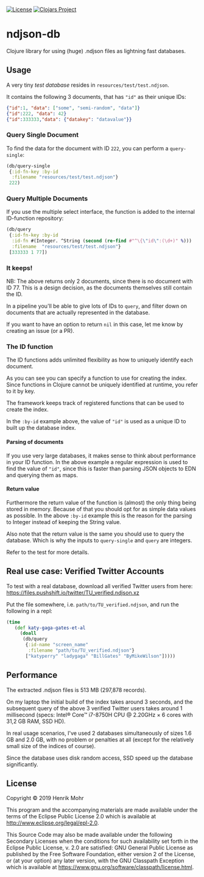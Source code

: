 [![License](https://img.shields.io/badge/License-EPL%202.0-blue.svg)](https://www.eclipse.org/legal/epl-v20.html) [![Clojars Project](https://img.shields.io/clojars/v/luposlip/ndjson-db.svg)](https://clojars.org/luposlip/ndjson-db)

# ndjson-db

Clojure library for using (huge) .ndjson files as lightning fast databases.

## Usage

A very tiny *test database* resides in `resources/test/test.ndjson`.

It contains the following 3 documents, that has `"id"` as their unique IDs:

```json
{"id":1, "data": ["some", "semi-random", "data"]}
{"id":222, "data": 42}
{"id":333333,"data": {"datakey": "datavalue"}}
```

### Query Single Document

To find the data for the document with ID `222`, you can perform a `query-single`:

```clojure
(db/query-single
 {:id-fn-key :by-id
  :filename "resources/test/test.ndjson"}
 222)
```

### Query Multiple Documents

If you use the multiple select interface, the function is added to the internal
ID-function repository:

```clojure
(db/query
 {:id-fn-key :by-id
  :id-fn #(Integer. ^String (second (re-find #"^\{\"id\":(\d+)" %)))
  :filename  "resources/test/test.ndjson"}
 [333333 1 77])
```

### It keeps!

NB: The above returns only 2 documents, since there is no document with ID 77.
This is a design decision, as the documents themselves still contain the ID.

In a pipeline you'll be able to give lots of IDs to `query`, and filter down
on documents that are actually represented in the database.

If you want to have an option to return `nil` in this case, let me know by
creating an issue (or a PR).

### The ID function

The ID functions adds unlimited flexibility as how to uniquely identify each
document.

As you can see you can specify a function to use for creating the index. Since
functions in Clojure cannot be uniquely identified at runtime, you refer to it
by key.

The framework keeps track of registered functions that can be used to create
the index.

In the `:by-id` example above, the value of `"id"` is used as a unique ID to
built up the database index.

#### Parsing of documents

If you use very large databases, it makes sense to think about performance in
your ID function. In the above example a regular expression is used to find
the value of `"id"`, since this is faster than parsing JSON objects to EDN and
querying them as maps.

#### Return value

Furthermore the return value of the function is (almost) the only thing being
stored in memory. Because of that you should opt for as simple data values
as possible. In the above `:by-id` example this is the reason for the parsing
to Integer instead of keeping the String value.

Also note that the return value is the same you should use to query the
database. Which is why the inputs to `query-single` and `query` are integers.

Refer to the test for more details.

## Real use case: Verified Twitter Accounts

To test with a real database, download all verified Twitter users from here:
https://files.pushshift.io/twitter/TU_verified.ndjson.xz

Put the file somewhere, i.e. `path/to/TU_verified.ndjson`, and run the
following in a repl:

```clojure
(time 
   (def katy-gaga-gates-et-al
     (doall
      (db/query
       {:id-name "screen_name" 
        :filename "path/to/TU_verified.ndjson"}
       ["katyperry" "ladygaga" "BillGates" "ByMikeWilson"]))))
```


## Performance

The extracted .ndjson files is 513 MB (297,878 records).

On my laptop the initial build of the index takes around 3 seconds, and the subsequent
query of the above 3 verified Twitter users takes around 1 millisecond
(specs: Intel® Core™ i7-8750H CPU @ 2.20GHz × 6 cores with 31,2 GB RAM, SSD HD).

In real usage scenarios, I've used 2 databases simultaneously of sizes 1.6 GB and
2.0 GB, with no problem or penalties at all (except for the relatively small size of
the indices of course).

Since the database uses disk random access, SSD speed up the database significantly.


## License

Copyright © 2019 Henrik Mohr

This program and the accompanying materials are made available under the
terms of the Eclipse Public License 2.0 which is available at
http://www.eclipse.org/legal/epl-2.0.

This Source Code may also be made available under the following Secondary
Licenses when the conditions for such availability set forth in the Eclipse
Public License, v. 2.0 are satisfied: GNU General Public License as published by
the Free Software Foundation, either version 2 of the License, or (at your
option) any later version, with the GNU Classpath Exception which is available
at https://www.gnu.org/software/classpath/license.html.
